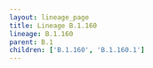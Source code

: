 ```yaml
---
layout: lineage_page
title: Lineage B.1.160
lineage: B.1.160
parent: B.1
children: ['B.1.160', 'B.1.160.1']
---
```

